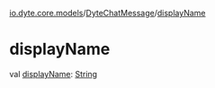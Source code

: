 [io.dyte.core.models](../index.md)/[DyteChatMessage](index.md)/[displayName](display-name.md)

# displayName


val [displayName](display-name.md): [String](https://kotlinlang.org/api/latest/jvm/stdlib/kotlin/-string/index.html)
